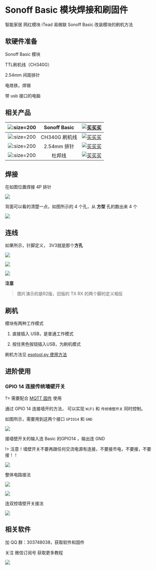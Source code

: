 # Sonoff Basic 模块焊接和刷固件

智能家居 网红模块 iTead 易微联 Sonoff Basic 改装模块的刷机方法

## 软硬件准备

Sonoff Basic 模块

TTL刷机线（CH340G）

2.54mm 间距排针 

电烙铁，焊锡

带 usb 接口的电脑

## 相关产品

| ![](http://pic.airijia.com/doc/20181122162053.png ':size=200')| Sonoff Basic |  [![买买买](http://cdn.airijia.com/b6eca8da724952cc0251.gif ':size=150')](https://item.taobao.com/item.htm?id=551950726641) |
|:-:|:-:|:-:|
| ![](http://pic.airijia.com/doc/20181122161759.png ':size=200')| CH340G 刷机线 |  [![买买买](http://cdn.airijia.com/b6eca8da724952cc0251.gif ':size=150')](https://item.taobao.com/item.htm?id=45528507062) |
| ![](http://pic.airijia.com/doc/20181122162258.png ':size=200')| 2.54mm 排针 |  [![买买买](http://cdn.airijia.com/b6eca8da724952cc0251.gif ':size=150')](https://item.taobao.com/item.htm?id=551916669247) |
| ![](http://pic.airijia.com/doc/20181122162418.png ':size=200')| 杜邦线 |  [![买买买](http://cdn.airijia.com/b6eca8da724952cc0251.gif ':size=150')](https://item.taobao.com/item.htm?id=45608073136) |



## 焊接

在如图位置焊接 4P 排针

![](https://ws1.sinaimg.cn/large/007fN5Xegy1fv98s4ndw1j30rs0fix4y.jpg)

背面可以看的清楚一点，如图所示的 4 个孔，从 **方型** 孔的数出来 4 个

![](https://ws1.sinaimg.cn/large/007fN5Xegy1fv99s6f1nyj315o0ndb2a.jpg)



## 连线

如果所示，针脚定义， 3V3就是那个**方孔**

![](https://ws1.sinaimg.cn/large/007fN5Xegy1fv99j8cdr8j30m80b9qhb.jpg)

![](https://ws1.sinaimg.cn/large/007fN5Xegy1fv98g4cpmfj30m80m87i5.jpg)

![](https://ws1.sinaimg.cn/large/007fN5Xegy1fv98fip4v9j30m80m8asf.jpg)

**注意**

> 图片演示的是R2版，旧版的 TX RX 的两个脚的定义相反

## 刷机

模块有两种工作模式

1. 直接插入 USB，是普通工作模式

2. 按住黑色按钮插入USB，为刷机模式

刷机方法见 [esptool.py 使用方法](/diy/esptool) 





## 进阶使用

### GPIO 14 连接传统墙壁开关


?> 需要配合 [MQTT 固件](mqtt/) 使用

通过 GPIO 14 连接墙开的方法， 可以实现 `WiFi` 和 `传统墙壁开关` 同时控制。


如图所示，需要用到这两个接口 `GPIO14` 和 `GND`

![](https://ws1.sinaimg.cn/large/007fN5Xegy1fxftesc3voj30rc0f21gx.jpg)


接墙壁开关的输入连 Basic 的GPIO14 ，输出连 GND

!> 注意！墙壁开关不要再跟任何交流电源有连接，不要接市电，不要接，不要接！！

![](https://ws1.sinaimg.cn/large/007fN5Xegy1fxfqzw9lnej308c08qjtc.jpg)



整体电路接法

![](https://ws1.sinaimg.cn/large/007fN5Xegy1fxftbsc2usj30m80ddtda.jpg)


![](https://ws1.sinaimg.cn/large/007fN5Xegy1fxftd0tm01j30m80ddtdc.jpg)



连双控墙壁开关接法


![](https://ws1.sinaimg.cn/large/007fN5Xegy1fxgl42j1r5j30xc0k24b6.jpg)


## 相关软件

加 QQ 群：303748038，获取软件和固件


关注 微信订阅号 获取更多教程

![](https://ws1.sinaimg.cn/large/007fN5Xegy1fv99qfit90j30by0byjsh.jpg)